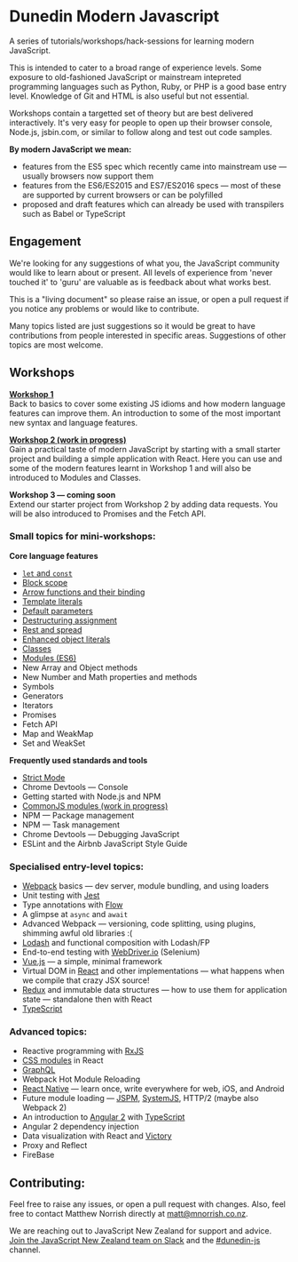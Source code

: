 # Dunedin Modern Javascript

A series of tutorials/workshops/hack-sessions for learning modern JavaScript.

This is intended to cater to a broad range of experience levels. Some exposure to old-fashioned JavaScript or mainstream intepreted programming languages such as Python, Ruby, or PHP is a good base entry level. Knowledge of Git and HTML is also useful but not essential.

Workshops contain a targetted set of theory but are best delivered interactively. It's very easy for people to open up their browser console, Node.js, jsbin.com, or similar to follow along and test out code samples.

__By modern JavaScript we mean:__

* features from the ES5 spec which recently came into mainstream use &mdash; usually browsers now support them
* features from the ES6/ES2015 and ES7/ES2016 specs &mdash; most of these are supported by current browsers or can be polyfilled
* proposed and draft features which can already be used with transpilers such as Babel or TypeScript

## Engagement

We're looking for any suggestions of what you, the JavaScript community would like to learn about or present. All levels of experience from 'never touched it' to 'guru' are valuable as is feedback about what works best.

This is a "living document" so please raise an issue, or open a pull request if you notice any problems or would like to contribute.

Many topics listed are just suggestions so it would be great to have contributions from people interested in specific areas.
Suggestions of other topics are most welcome.


## Workshops

__[Workshop 1](workshops/1/overview.md)__  
Back to basics to cover some existing JS idioms and how modern language features can improve them. An introduction to some of the most important new syntax and language features.

__[Workshop 2 (work in progress)](workshops/2/overview.md)__  
Gain a practical taste of modern JavaScript by starting with a small starter project and building a simple application with React. Here you can use and some of the modern features learnt in Workshop 1 and will also be introduced to Modules and Classes.

__Workshop 3 &mdash; coming soon__  
Extend our starter project from Workshop 2 by adding data requests. You will be also introduced to Promises and the Fetch API.

### Small topics for mini-workshops:

__Core language features__
* [`let` and `const`](../../topics/core/let-and-const.md)
* [Block scope](../../topics/core/block-scope.md)
* [Arrow functions and their binding](../../topics/core/arrow-functions.md)
* [Template literals](../../topics/core/template-literals.md)
* [Default parameters](../../topics/core/default-parameters.md)
* [Destructuring assignment](../../topics/core/destructuring-assignment.md)
* [Rest and spread](../../topics/core/rest-and-spread.md)
* [Enhanced object literals](../../topics/core/enhanced-object-literals.md)
* [Classes](./topics/core/classes.md)
* [Modules (ES6)](./topics/core/modules.md)
* New Array and Object methods
* New Number and Math properties and methods
* Symbols
* Generators
* Iterators
* Promises
* Fetch API
* Map and WeakMap
* Set and WeakSet

__Frequently used standards and tools__
* [Strict Mode](./topics/common/strict-mode.md)
* Chrome Devtools &mdash; Console
* Getting started with Node.js and NPM
* [CommonJS modules (work in progress)](./topics/common/commonjs-modules.md)
* NPM &mdash; Package management
* NPM &mdash; Task management
* Chrome Devtools &mdash; Debugging JavaScript
* ESLint and the Airbnb JavaScript Style Guide

### Specialised entry-level topics:
* [Webpack](https://webpack.github.io/) basics &mdash; dev server, module bundling, and using loaders
* Unit testing with [Jest](https://facebook.github.io/jest/)
* Type annotations with [Flow](https://flowtype.org/)
* A glimpse at `async` and `await`
* Advanced Webpack &mdash; versioning, code splitting, using plugins, shimming awful old libraries :(
* [Lodash](https://lodash.com/) and functional composition with Lodash/FP
* End-to-end testing with [WebDriver.io](http://webdriver.io/) (Selenium)
* [Vue.js](https://vuejs.org/) &mdash; a simple, minimal framework
* Virtual DOM in [React](https://facebook.github.io/react/) and other implementations &mdash; what happens when we compile that crazy JSX source!
* [Redux](http://redux.js.org/) and immutable data structures &mdash; how to use them for application state &mdash; standalone then with React
* [TypeScript](https://www.typescriptlang.org/)

### Advanced topics:

* Reactive programming with [RxJS](https://github.com/Reactive-Extensions/RxJS)
* [CSS modules](https://github.com/css-modules/css-modules) in React
* [GraphQL](http://graphql.org/)
* Webpack Hot Module Reloading
* [React Native](https://facebook.github.io/react-native/) &mdash; learn once, write everywhere for web, iOS, and Android
* Future module loading &mdash; [JSPM](http://jspm.io/), [SystemJS](https://github.com/systemjs/systemjs), HTTP/2 (maybe also Webpack 2)
* An introduction to [Angular 2](https://angular.io/) with [TypeScript](https://www.typescriptlang.org/)
* Angular 2 dependency injection
* Data visualization with React and [Victory](https://github.com/FormidableLabs/victory)
* Proxy and Reflect
* FireBase

## Contributing:

Feel free to raise any issues, or open a pull request with changes. Also, feel free to contact Matthew Norrish directly at matt@mnorrish.co.nz.

We are reaching out to JavaScript New Zealand for support and advice. [Join the JavaScript New Zealand team on Slack](http://slack.javascript.org.nz) and the [#dunedin-js](https://javascriptnewzealand.slack.com/messages/dunedin-js) channel.
